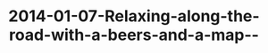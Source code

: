 ---
layout: blog
title: 2014-01-07-Relaxing-along-the-road-with-a-beers-and-a-map--
category: blog
lat: 13.75376
lng: 100.49885
image: https://s3-us-west-2.amazonaws.com/travels2013/2014-01-07 00:03:53 PST.jpg
observation: 20140107000353PST
---